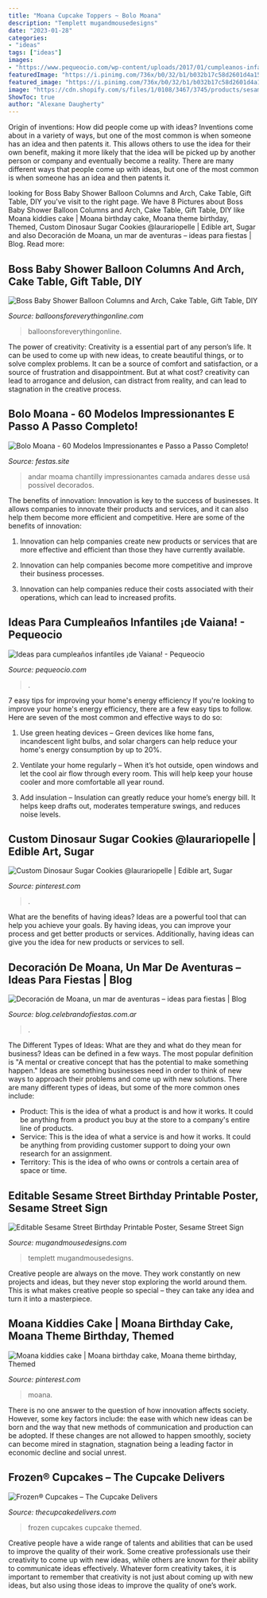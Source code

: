 ```yaml
---
title: "Moana Cupcake Toppers ~ Bolo Moana"
description: "Templett mugandmousedesigns"
date: "2023-01-28"
categories:
- "ideas"
tags: ["ideas"]
images:
- "https://www.pequeocio.com/wp-content/uploads/2017/01/cumpleanos-infantiles-vaiana-6.jpg"
featuredImage: "https://i.pinimg.com/736x/b0/32/b1/b032b17c58d2601d4a154d829d5f6e27.jpg"
featured_image: "https://i.pinimg.com/736x/b0/32/b1/b032b17c58d2601d4a154d829d5f6e27.jpg"
image: "https://cdn.shopify.com/s/files/1/0108/3467/3745/products/sesame_bday_posterM2_1200x1200.jpg?v=1566356655"
ShowToc: true
author: "Alexane Daugherty"
---
```



Origin of inventions: How did people come up with ideas?
Inventions come about in a variety of ways, but one of the most common is when someone has an idea and then patents it. This allows others to use the idea for their own benefit, making it more likely that the idea will be picked up by another person or company and eventually become a reality. There are many different ways that people come up with ideas, but one of the most common is when someone has an idea and then patents it.

	

		
looking for Boss Baby Shower Balloon Columns and Arch, Cake Table, Gift Table, DIY you've visit to the right page. We have 8 Pictures about Boss Baby Shower Balloon Columns and Arch, Cake Table, Gift Table, DIY like Moana kiddies cake | Moana birthday cake, Moana theme birthday, Themed, Custom Dinosaur Sugar Cookies @laurariopelle | Edible art, Sugar and also Decoración de Moana, un mar de aventuras – ideas para fiestas | Blog. Read more:
		
    
## Boss Baby Shower Balloon Columns And Arch, Cake Table, Gift Table, DIY

<img loading=lazy src="http://cdn.shopify.com/s/files/1/0065/1437/6802/products/BABY_1200x1200.jpg?v=1588369334" onerror="this.onerror=null;this.src='https://tse1.mm.bing.net/th?id=OIP.QnKPGxs4tPEchoNqc7K6SgHaFS&amp;pid=15.1';" alt="Boss Baby Shower Balloon Columns and Arch, Cake Table, Gift Table, DIY">

_Source: balloonsforeverythingonline.com_

>balloonsforeverythingonline. 

	

The power of creativity:
Creativity is a essential part of any person’s life. It can be used to come up with new ideas, to create beautiful things, or to solve complex problems. It can be a source of comfort and satisfaction, or a source of frustration and disappointment. But at what cost? creativity can lead to arrogance and delusion, can distract from reality, and can lead to stagnation in the creative process.

    
## Bolo Moana - 60 Modelos Impressionantes E Passo A Passo Completo!

<img loading=lazy src="https://festas.site/wp-content/uploads/2017/11/bolo-moana24.jpg" onerror="this.onerror=null;this.src='https://tse4.mm.bing.net/th?id=OIP.5R0CNxs0TGg29gAvr3eJNwAAAA&amp;pid=15.1';" alt="Bolo Moana - 60 Modelos Impressionantes e Passo a Passo Completo!">

_Source: festas.site_

>andar moama chantilly impressionantes camada andares desse usá possível decorados. 

	

The benefits of innovation:
Innovation is key to the success of businesses. It allows companies to innovate their products and services, and it can also help them become more efficient and competitive. Here are some of the benefits of innovation:
1. Innovation can help companies create new products or services that are more effective and efficient than those they have currently available.

2. Innovation can help companies become more competitive and improve their business processes.

3. Innovation can help companies reduce their costs associated with their operations, which can lead to increased profits.

    
## Ideas Para Cumpleaños Infantiles ¡de Vaiana! - Pequeocio

<img loading=lazy src="https://www.pequeocio.com/wp-content/uploads/2017/01/cumpleanos-infantiles-vaiana-6.jpg" onerror="this.onerror=null;this.src='https://tse1.mm.bing.net/th?id=OIP.lEJ7uC0Y9_Om7iVkK8afqwHaLH&amp;pid=15.1';" alt="Ideas para cumpleaños infantiles ¡de Vaiana! - Pequeocio">

_Source: pequeocio.com_

>. 

	

7 easy tips for improving your home's energy efficiency
If you're looking to improve your home's energy efficiency, there are a few easy tips to follow. Here are seven of the most common and effective ways to do so:
1) Use green heating devices – Green devices like home fans, incandescent light bulbs, and solar chargers can help reduce your home's energy consumption by up to 20%.

2) Ventilate your home regularly – When it’s hot outside, open windows and let the cool air flow through every room. This will help keep your house cooler and more comfortable all year round.

3) Add insulation – Insulation can greatly reduce your home’s energy bill. It helps keep drafts out, moderates temperature swings, and reduces noise levels.

    
## Custom Dinosaur Sugar Cookies @laurariopelle | Edible Art, Sugar

<img loading=lazy src="https://i.pinimg.com/originals/e1/26/af/e126afc46dbf55b4c4091ec15863f0fa.jpg" onerror="this.onerror=null;this.src='https://tse3.mm.bing.net/th?id=OIP.41PqG-mjTNgg2-9jykM2cwHaHa&amp;pid=15.1';" alt="Custom Dinosaur Sugar Cookies @laurariopelle | Edible art, Sugar">

_Source: pinterest.com_

>. 

	

What are the benefits of having ideas?
Ideas are a powerful tool that can help you achieve your goals. By having ideas, you can improve your process and get better products or services. Additionally, having ideas can give you the idea for new products or services to sell.

    
## Decoración De Moana, Un Mar De Aventuras – Ideas Para Fiestas | Blog

<img loading=lazy src="https://blog.celebrandofiestas.com.ar/wp-content/uploads/files/moana/moana_papel_armar.jpg" onerror="this.onerror=null;this.src='https://tse1.mm.bing.net/th?id=OIP.dVVa-jg2i-s4a3a7LUCJ4AHaLc&amp;pid=15.1';" alt="Decoración de Moana, un mar de aventuras – ideas para fiestas | Blog">

_Source: blog.celebrandofiestas.com.ar_

>. 

	

The Different Types of Ideas: What are they and what do they mean for business?
Ideas can be defined in a few ways. The most popular definition is "A mental or creative concept that has the potential to make something happen." Ideas are something businesses need in order to think of new ways to approach their problems and come up with new solutions. 
There are many different types of ideas, but some of the more common ones include: 
- Product: This is the idea of what a product is and how it works. It could be anything from a product you buy at the store to a company's entire line of products. 
- Service: This is the idea of what a service is and how it works. It could be anything from providing customer support to doing your own research for an assignment. 
- Territory: This is the idea of who owns or controls a certain area of space or time.

    
## Editable Sesame Street Birthday Printable Poster, Sesame Street Sign

<img loading=lazy src="https://cdn.shopify.com/s/files/1/0108/3467/3745/products/sesame_bday_posterM2_1200x1200.jpg?v=1566356655" onerror="this.onerror=null;this.src='https://tse2.mm.bing.net/th?id=OIP.RY9bJpsIUAszI4o0qZM9XgHaEy&amp;pid=15.1';" alt="Editable Sesame Street Birthday Printable Poster, Sesame Street Sign">

_Source: mugandmousedesigns.com_

>templett mugandmousedesigns. 

	

Creative people are always on the move. They work constantly on new projects and ideas, but they never stop exploring the world around them. This is what makes creative people so special – they can take any idea and turn it into a masterpiece.

    
## Moana Kiddies Cake | Moana Birthday Cake, Moana Theme Birthday, Themed

<img loading=lazy src="https://i.pinimg.com/736x/b0/32/b1/b032b17c58d2601d4a154d829d5f6e27.jpg" onerror="this.onerror=null;this.src='https://tse2.mm.bing.net/th?id=OIP.0I0_m862qehDJdmRfK9YvwHaLG&amp;pid=15.1';" alt="Moana kiddies cake | Moana birthday cake, Moana theme birthday, Themed">

_Source: pinterest.com_

>moana. 

	

There is no one answer to the question of how innovation affects society. However, some key factors include: the ease with which new ideas can be born and the way that new methods of communication and production can be adopted. If these changes are not allowed to happen smoothly, society can become mired in stagnation, stagnation being a leading factor in economic decline and social unrest.

    
## Frozen® Cupcakes – The Cupcake Delivers

<img loading=lazy src="https://www.thecupcakedelivers.com/wp-content/uploads/2017/01/IMG_5227.jpg" onerror="this.onerror=null;this.src='https://tse4.mm.bing.net/th?id=OIP.4XGvhNQbkX2mxHwJeSw11AHaHI&amp;pid=15.1';" alt="Frozen® Cupcakes – The Cupcake Delivers">

_Source: thecupcakedelivers.com_

>frozen cupcakes cupcake themed. 

	

Creative people have a wide range of talents and abilities that can be used to improve the quality of their work. Some creative professionals use their creativity to come up with new ideas, while others are known for their ability to communicate ideas effectively. Whatever form creativity takes, it is important to remember that creativity is not just about coming up with new ideas, but also using those ideas to improve the quality of one’s work.

